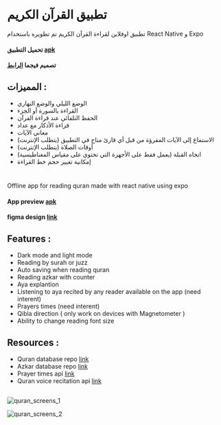 
# تطبيق القرآن الكريم

تطبيق اوفلاين لقراءة القرآن الكريم تم تطويره باستخدام React Native و Expo

#### تحميل التطبيق [apk](https://drive.google.com/file/d/1sg3KoNDyw5p1mH0PT3dLe9Ef5rcqKzFH/view?usp=drive_link)

#### تصميم فيجما [الرابط](https://www.figma.com/file/w0wbjGuzcfsZL3GRTX63lq/Quran-App?type=design&node-id=0%3A1&mode=design&t=jZF2fH9pWQUezzEU-1)

## المميزات :

- الوضع الليلي والوضع النهاري
- القراءة بالسورة أو الجزء
- الحفظ التلقائي عند قراءة القرآن
- قراءة الأذكار مع عداد
- معاني الآيات
- الاستماع إلى الآيات المقرؤة من قبل أي قارئ متاح في التطبيق (يتطلب الإنترنت)
- أوقات الصلاة (يتطلب الإنترنت)
- اتجاه القبلة (يعمل فقط على الأجهزة التي تحتوي على مقياس المغناطيسية)
- إمكانية تغيير حجم خط القراءة


# 

Offline app for reading quran made with react native using expo

#### App preview [apk](https://drive.google.com/file/d/1sg3KoNDyw5p1mH0PT3dLe9Ef5rcqKzFH/view?usp=drive_link)

#### figma design [link](https://www.figma.com/file/w0wbjGuzcfsZL3GRTX63lq/Quran-App?type=design&node-id=0%3A1&mode=design&t=jZF2fH9pWQUezzEU-1)

## Features :

- Dark mode and light mode
- Reading by surah or juzz
- Auto saving when reading quran
- Reading azkar with counter
- Aya explantion
- Listening to aya recited by any reader available on the app (need interent)
- Prayers times (need interent)
- Qibla direction ( only work on devices with Magnetometer )
- Ability to change reading font size

## Resources :

- Quran database repo [link](https://github.com/Abdallah-Mekky/Quran-Database)
- Azkar database repo [link](https://github.com/osamayy/azkar-db)
- Prayer times api [link](https://aladhan.com/prayer-times-api)
- Quran voice recitation api [link](https://alquran.cloud/cdn)

##  

![quran_screens_1](https://github.com/obeim/quran-app/assets/56155793/ebffc992-abd6-463f-acc3-3fc37369af3d)

![quran_screens_2](https://github.com/obeim/quran-app/assets/56155793/c52117c5-7cda-4136-a308-3e9220b9dd7a)
